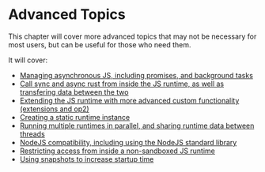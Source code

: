 # Advanced Topics

This chapter will cover more advanced topics that may not be necessary for most users, but can be useful for those who need them.

It will cover:
- [Managing asynchronous JS, including promises, and background tasks](asynchronous_javascript.md)
- [Call sync and async rust from inside the JS runtime, as well as transfering data between the two](calling_rust_from_javascript.md)
- [Extending the JS runtime with more advanced custom functionality (extensions and op2)](custom_extensions.md)
- [Creating a static runtime instance](static_runtime.md)
- [Running multiple runtimes in parallel, and sharing runtime data between threads](multithreading.md)
- [NodeJS compatibility, including using the NodeJS standard library](nodejs_compatibility.md)
- [Restricting access from inside a non-sandboxed JS runtime](permissions.md)
- [Using snapshots to increase startup time](snapshots.md)
